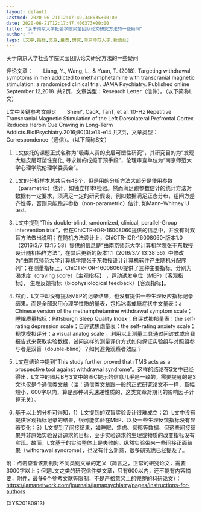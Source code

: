 ```yaml
---
layout: default
Lastmod: 2020-06-21T12:17:49.348635+00:00
date: 2020-06-21T12:17:47.406373+00:00
title: "关于南京大学社会学院梁莹团队论文研究方法的一些疑问"
author: ""
tags: [文中,指标,文章,量表,研究,南京师范大学,新语丝]
---
```


关于南京大学社会学院梁莹团队论文研究方法的一些疑问

评论文章：　　Liang, Y., Wang, L., & Yuan, T. (2018). Targeting withdrawal symptoms in men addicted to methamphetamine with transcranial magnetic stimulation: a randomized clinical trial. JAMA Psychiatry. Published online September 12,2018. 共2页，文章类型：Research Letter（信件）。（以下简称L文）

L文中关键参考文献6:　　ShenY, CaoX, TanT, et al. 10-Hz Repetitive Transcranial Magnetic Stimulation of the Left Dorsolateral Prefrontal Cortex Reduces Heroin Cue Craving in Long-Term Addicts.BiolPsychiatry.2016;80(3):e13-e14.共2页，文章类型：Correspondence（通信）。（以下简称S文）

1.	L文依托的课题正式名称为“吸毒人员的皮层可塑性研究”，其研究目的为“发现大脑皮层可塑性变化, 寻求新的成瘾干预手段”，伦理审查单位为“南京师范大学心理学院伦理学委员会”。

2.	L文的分析样本总共只有48个，但是用的分析方法大部分是使用参数（parametric）估计，如独立样本t检验。然而满足跑参数估计的统计方法对数据有一定要求，须满足一定的研究假设，例如数据满足正态分布，组间方差齐性等，否则只能跑非参数（non-parametric）估计, 如Mann–Whitney U test.

3.	L文中提到“This double-blind, randomized, clinical, parallel-Group intervention trial”，但在ChiCTR-IOR-16008060提供的信息中，并没有对双盲方法做出说明；在随机方法设计上，ChiCTR-IOR-16008060-版本1.0（2016/3/7 13:15:58）提供的信息是“由南京师范大学计算机学院张于东教授设计随机抽样方法”，在其后更新的版本1.1（2016/3/7 13:38:56）中修改为“由南京师范大学计算机学院张于东教授设计计算机软件产生随机分配序列”；在测量指标上，ChiCTR-IOR-16008060提供了三种主要指标，分别为渴求度（craving score）【主观指标】 ，运动诱发电位（MEP）【客观指标】， 生理反馈指标（biophysiological feedback）【客观指标】。

4.	然而，L文中却没有提及MEP的记录结果，也没有提供一些生理反应指标记录结果。而是全部采用心理学性质的量表，包括冰毒戒瘾症状中文量表：a Chinese version of the methamphetamine withdrawal symptom scale；睡眠质量指标：Pittsburgh Sleep Quality Index；自评式抑郁量表：the self-rating depression scale；自评式焦虑量表：the self-rating anxiety scale；视觉模拟评分：a visual analog scale 。利用以上测量工具通过问诊式或自我报告式来获取实验数据，试问这样的测量评价方式如何保证实验组与对照组参与者是双盲（double-blind）？如何避免观察者效应？

5.	L文在结论中提到“This study further proved that rTMS acts as a prospective tool against withdrawal syndrome”。这样的结论在S文中已经得出，L文中的图片B与S文中的图C提示的信息几乎是一致的。需要提醒的是S文也仅是个通信类文章（注：通信类文章跟一般的正式研究论文不一样，篇幅短小，600字以内，算是那种研究速递性质的，这类文章对期刊的影响因子计算无关）。

6.	基于以上的分析可得知，1）L文提到的双盲实验设计很难成立；2）L文中没有提供客观指标记录的结果，很可能实验在MEP、以及一些生理反馈指标没有显著变化；3）L文提到了间接结果，如睡眠、焦虑、抑郁等数据，但这些间接结果并非原始实验设计追求的目标，至少实验追求的生理或物质的改变指标没有实现。故而，L文基于的实验整体上是失败的。纵然实验带来一些间接正面结果（withdrawal syndrome），也没有什么新意，很多研究也已经提及了。

附：点击查看该期刊对不同类别文章的定义（简言之，正常的研究论文，需要3000字以上；但是L文之类的研究信件类文章，只有600以内，还不能有内容摘要，附件，最多6个参考文献等限制，不是严格意义上的完整的科研论文）：https://jamanetwork.com/journals/jamapsychiatry/pages/instructions-for-authors

(XYS20180913)

